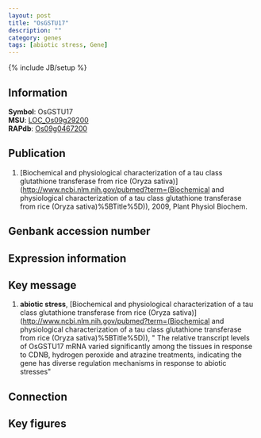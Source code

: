 ```yaml
---
layout: post
title: "OsGSTU17"
description: ""
category: genes
tags: [abiotic stress, Gene]
---
```

{% include JB/setup %}

## Information
__Symbol__: OsGSTU17  
__MSU__: [LOC_Os09g29200](http://rice.plantbiology.msu.edu/cgi-bin/ORF_infopage.cgi?orf=LOC_Os09g29200)  
__RAPdb__: [Os09g0467200](http://rapdb.dna.affrc.go.jp/viewer/gbrowse_details/irgsp1?name=Os09g0467200)  

## Publication
1. [Biochemical and physiological characterization of a tau class glutathione transferase from rice (Oryza sativa)](http://www.ncbi.nlm.nih.gov/pubmed?term=(Biochemical and physiological characterization of a tau class glutathione transferase from rice (Oryza sativa)%5BTitle%5D)), 2009, Plant Physiol Biochem.

## Genbank accession number

## Expression information

## Key message
1. __abiotic stress__, [Biochemical and physiological characterization of a tau class glutathione transferase from rice (Oryza sativa)](http://www.ncbi.nlm.nih.gov/pubmed?term=(Biochemical and physiological characterization of a tau class glutathione transferase from rice (Oryza sativa)%5BTitle%5D)), " The relative transcript levels of OsGSTU17 mRNA varied significantly among the tissues in response to CDNB, hydrogen peroxide and atrazine treatments, indicating the gene has diverse regulation mechanisms in response to abiotic stresses"

## Connection

## Key figures


